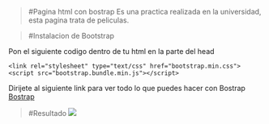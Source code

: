 > #Pagina html con bostrap
Es una practica realizada en la universidad, esta pagina trata de peliculas.

>#Instalacion de Bootstrap

Pon el siguiente codigo dentro de tu html en la parte del head

    <link rel="stylesheet" type="text/css" href="bootstrap.min.css">
    <script src="bootstrap.bundle.min.js"></script>
Dirijete al siguiente link para ver todo lo que puedes hacer con Bostrap
[Bostrap](https://getbootstrap.com/docs/5.2/getting-started/introduction/ "Bostrap")

>#Resultado
[![](http://imgfz.com/i/otC7Pkl.png)](http://imgfz.com/i/otC7Pkl.png)